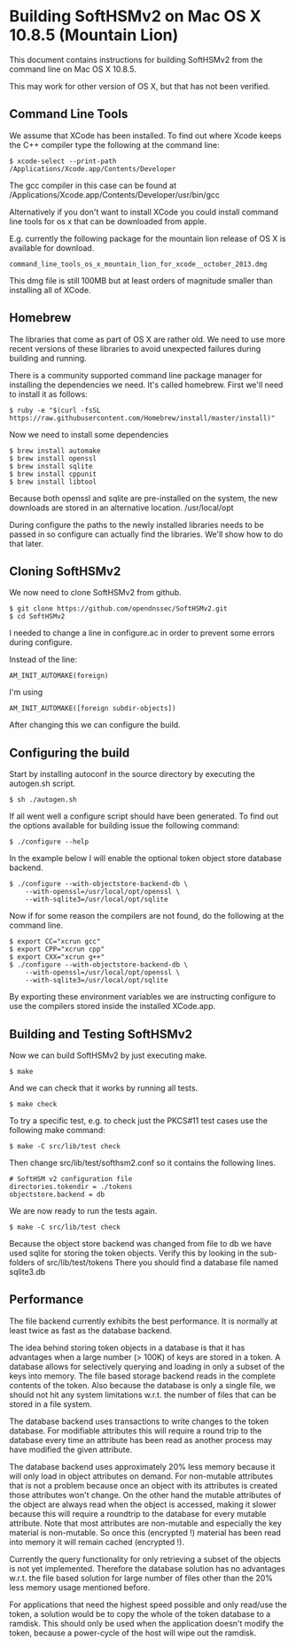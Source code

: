 # Building SoftHSMv2 on Mac OS X 10.8.5 (Mountain Lion)

This document contains instructions for building SoftHSMv2 from the command
line on Mac OS X 10.8.5.

This may work for other version of OS X, but that has not been verified.

## Command Line Tools

We assume that XCode has been installed. To find out where Xcode keeps the C++
compiler type the following at the command line:

	$ xcode-select --print-path
	/Applications/Xcode.app/Contents/Developer

The gcc compiler in this case can be found at
/Applications/Xcode.app/Contents/Developer/usr/bin/gcc

Alternatively if you don't want to install XCode you could install command line
tools for os x that can be downloaded from apple.

E.g. currently the following package for the mountain lion release of OS X is
available for download.

	command_line_tools_os_x_mountain_lion_for_xcode__october_2013.dmg

This dmg file is still 100MB but at least orders of magnitude smaller than
installing all of XCode.

## Homebrew

The libraries that come as part of OS X are rather old. We need to use more
recent versions of these libraries to avoid unexpected failures during building
and running.

There is a community supported command line package manager for installing the
dependencies we need. It's called homebrew. First we'll need to install it as
follows:

	$ ruby -e "$(curl -fsSL https://raw.githubusercontent.com/Homebrew/install/master/install)"

Now we need to install some dependencies

	$ brew install automake
	$ brew install openssl
	$ brew install sqlite
	$ brew install cppunit
	$ brew install libtool

Because both openssl and sqlite are pre-installed on the system, the new
downloads are stored in an alternative location. /usr/local/opt

During configure the paths to the newly installed libraries needs to be passed
in so configure can actually find the libraries. We'll show how to do that
later.

## Cloning SoftHSMv2

We now need to clone SoftHSMv2 from github.

	$ git clone https://github.com/opendnssec/SoftHSMv2.git
	$ cd SoftHSMv2

I needed to change a line in configure.ac in order to prevent some errors
during configure.

Instead of the line:

	AM_INIT_AUTOMAKE(foreign)

I'm using

	AM_INIT_AUTOMAKE([foreign subdir-objects])

After changing this we can configure the build.

## Configuring the build

Start by installing autoconf in the source directory by executing the
autogen.sh script.

	$ sh ./autogen.sh

If all went well a configure script should have been generated. To find out the
options available for building issue the following command:

	$ ./configure --help

In the example below I will enable the optional token object store database
backend.

	$ ./configure --with-objectstore-backend-db \
		--with-openssl=/usr/local/opt/openssl \
		--with-sqlite3=/usr/local/opt/sqlite

Now if for some reason the compilers are not found, do the following at the
command line.

	$ export CC="xcrun gcc"
	$ export CPP="xcrun cpp"
	$ export CXX="xcrun g++"
	$ ./configure --with-objectstore-backend-db \
		--with-openssl=/usr/local/opt/openssl \
		--with-sqlite3=/usr/local/opt/sqlite

By exporting these environment variables we are instructing configure to use
the compilers stored inside the installed XCode.app.

## Building and Testing SoftHSMv2

Now we can build SoftHSMv2 by just executing make.

	$ make

And we can check that it works by running all tests.

	$ make check

To try a specific test, e.g. to check just the PKCS#11 test cases use the
following make command:

	$ make -C src/lib/test check

Then change src/lib/test/softhsm2.conf so it contains the following lines.

	# SoftHSM v2 configuration file
	directories.tokendir = ./tokens
	objectstore.backend = db

We are now ready to run the tests again.

	$ make -C src/lib/test check

Because the object store backend was changed from file to db we have used
sqlite for storing the token objects. Verify this by looking in the sub-folders
of src/lib/test/tokens There you should find a database file named sqlite3.db

## Performance

The file backend currently exhibits the best performance. It is normally at
least twice as fast as the database backend.

The idea behind storing token objects in a database is that it has advantages
when a large number (> 100K) of keys are stored in a token. A database allows
for selectively querying and loading in only a subset of the keys into memory.
The file based storage backend reads in the complete contents of the token.
Also because the database is only a single file, we should not hit any system
limitations w.r.t. the number of files that can be stored in a file system.

The database backend uses transactions to write changes to the token database.
For modifiable attributes this will require a round trip to the database every
time an attribute has been read as another process may have modified the given
attribute.

The database backend uses approximately 20% less memory because it will only
load in object attributes on demand. For non-mutable attributes that is not a
problem because once an object with its attributes is created those attributes
won't change. On the other hand the mutable attributes of the object are always
read when the object is accessed, making it slower because this will require a
roundtrip to the database for every mutable attribute. Note that most
attributes are non-mutable and especially the key material is non-mutable. So
once this (encrypted !) material has been read into memory it will remain
cached (encrypted !).

Currently the query functionality for only retrieving a subset of the objects
is not yet implemented. Therefore the database solution has no advantages
w.r.t. the file based solution for large number of files other than the 20%
less memory usage mentioned before.

For applications that need the highest speed possible and only read/use the
token, a solution would be to copy the whole of the token database to a
ramdisk. This should only be used when the application doesn't modify the
token, because a power-cycle of the host will wipe out the ramdisk.

